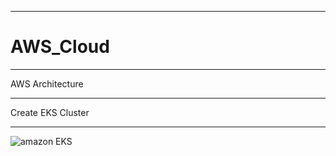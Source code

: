 ****************
# AWS_Cloud
****************
AWS Architecture
****************
Create EKS Cluster
****************
![amazon EKS](https://github.com/bourman/AWS_Cloud/assets/68653187/63d524e1-ed2f-4017-9c2e-63314b380c46)
